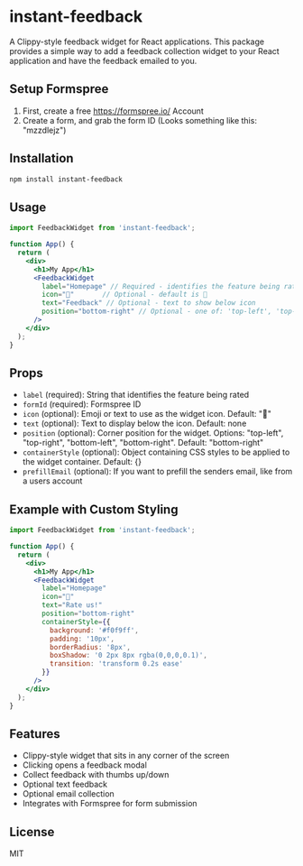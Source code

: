 # instant-feedback

A Clippy-style feedback widget for React applications. This package provides a simple way to add a feedback collection widget to your React application and have the feedback emailed to you.

## Setup Formspree

1. First, create a free https://formspree.io/ Account
2. Create a form, and grab the form ID (Looks something like this: "mzzdlejz")

## Installation

```bash
npm install instant-feedback
```

## Usage

```jsx
import FeedbackWidget from 'instant-feedback';

function App() {
  return (
    <div>
      <h1>My App</h1>
      <FeedbackWidget 
        label="Homepage" // Required - identifies the feature being rated
        icon="💭"       // Optional - default is 💭
        text="Feedback" // Optional - text to show below icon
        position="bottom-right" // Optional - one of: 'top-left', 'top-right', 'bottom-left', 'bottom-right'
      />
    </div>
  );
}
```

## Props

- `label` (required): String that identifies the feature being rated
- `formId` (required): Formspree ID 
- `icon` (optional): Emoji or text to use as the widget icon. Default: "💭"
- `text` (optional): Text to display below the icon. Default: none
- `position` (optional): Corner position for the widget. Options: "top-left", "top-right", "bottom-left", "bottom-right". Default: "bottom-right"
- `containerStyle` (optional): Object containing CSS styles to be applied to the widget container. Default: {}
- `prefillEmail` (optional): If you want to prefill the senders email, like from a users account

## Example with Custom Styling

```jsx
import FeedbackWidget from 'instant-feedback';

function App() {
  return (
    <div>
      <h1>My App</h1>
      <FeedbackWidget 
        label="Homepage"
        icon="🌟"
        text="Rate us!"
        position="bottom-right"
        containerStyle={{
          background: '#f0f9ff',
          padding: '10px',
          borderRadius: '8px',
          boxShadow: '0 2px 8px rgba(0,0,0,0.1)',
          transition: 'transform 0.2s ease'
        }}
      />
    </div>
  );
}
```

## Features

- Clippy-style widget that sits in any corner of the screen
- Clicking opens a feedback modal
- Collect feedback with thumbs up/down
- Optional text feedback
- Optional email collection
- Integrates with Formspree for form submission

## License

MIT
